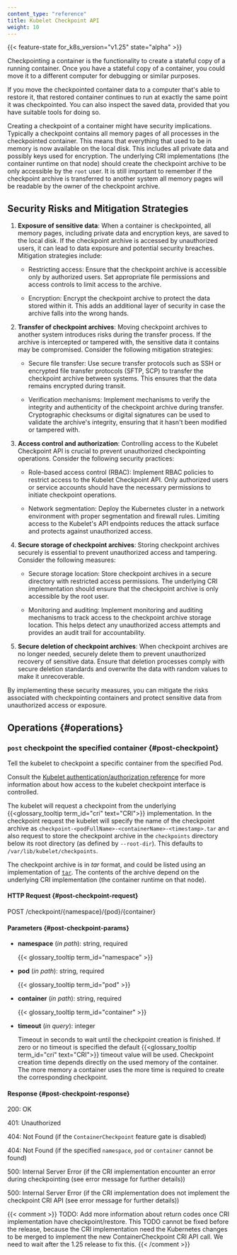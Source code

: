 ```yaml
---
content_type: "reference"
title: Kubelet Checkpoint API
weight: 10
---
```



{{< feature-state for_k8s_version="v1.25" state="alpha" >}}

Checkpointing a container is the functionality to create a stateful copy of a
running container. Once you have a stateful copy of a container, you could
move it to a different computer for debugging or similar purposes.

If you move the checkpointed container data to a computer that's able to restore
it, that restored container continues to run at exactly the same
point it was checkpointed. You can also inspect the saved data, provided that you
have suitable tools for doing so.

Creating a checkpoint of a container might have security implications. Typically
a checkpoint contains all memory pages of all processes in the checkpointed
container. This means that everything that used to be in memory is now available
on the local disk. This includes all private data and possibly keys used for
encryption. The underlying CRI implementations (the container runtime on that node)
should create the checkpoint archive to be only accessible by the `root` user. It
is still important to remember if the checkpoint archive is transferred to another
system all memory pages will be readable by the owner of the checkpoint archive.

## Security Risks and Mitigation Strategies

1. **Exposure of sensitive data**: When a container is checkpointed, all memory pages, including private data and encryption keys, are saved to the local disk. If the checkpoint archive is accessed by unauthorized users, it can lead to data exposure and potential security breaches. Mitigation strategies include:

   - Restricting access: Ensure that the checkpoint archive is accessible only by authorized users. Set appropriate file permissions and access controls to limit access to the archive.
   
   - Encryption: Encrypt the checkpoint archive to protect the data stored within it. This adds an additional layer of security in case the archive falls into the wrong hands.

2. **Transfer of checkpoint archives**: Moving checkpoint archives to another system introduces risks during the transfer process. If the archive is intercepted or tampered with, the sensitive data it contains may be compromised. Consider the following mitigation strategies:

   - Secure file transfer: Use secure transfer protocols such as SSH or encrypted file transfer protocols (SFTP, SCP) to transfer the checkpoint archive between systems. This ensures that the data remains encrypted during transit.

   - Verification mechanisms: Implement mechanisms to verify the integrity and authenticity of the checkpoint archive during transfer. Cryptographic checksums or digital signatures can be used to validate the archive's integrity, ensuring that it hasn't been modified or tampered with.

3. **Access control and authorization**: Controlling access to the Kubelet Checkpoint API is crucial to prevent unauthorized checkpointing operations. Consider the following security practices:

   - Role-based access control (RBAC): Implement RBAC policies to restrict access to the Kubelet Checkpoint API. Only authorized users or service accounts should have the necessary permissions to initiate checkpoint operations.

   - Network segmentation: Deploy the Kubernetes cluster in a network environment with proper segmentation and firewall rules. Limiting access to the Kubelet's API endpoints reduces the attack surface and protects against unauthorized access.

4. **Secure storage of checkpoint archives**: Storing checkpoint archives securely is essential to prevent unauthorized access and tampering. Consider the following measures:

   - Secure storage location: Store checkpoint archives in a secure directory with restricted access permissions. The underlying CRI implementation should ensure that the checkpoint archive is only accessible by the root user.

   - Monitoring and auditing: Implement monitoring and auditing mechanisms to track access to the checkpoint archive storage location. This helps detect any unauthorized access attempts and provides an audit trail for accountability.

5. **Secure deletion of checkpoint archives**: When checkpoint archives are no longer needed, securely delete them to prevent unauthorized recovery of sensitive data. Ensure that deletion processes comply with secure deletion standards and overwrite the data with random values to make it unrecoverable.

By implementing these security measures, you can mitigate the risks associated with checkpointing containers and protect sensitive data from unauthorized access or exposure.

## Operations {#operations}

### `post` checkpoint the specified container {#post-checkpoint}

Tell the kubelet to checkpoint a specific container from the specified Pod.

Consult the [Kubelet authentication/authorization reference](/docs/reference/access-authn-authz/kubelet-authn-authz)
for more information about how access to the kubelet checkpoint interface is
controlled.

The kubelet will request a checkpoint from the underlying
{{<glossary_tooltip term_id="cri" text="CRI">}} implementation. In the checkpoint
request the kubelet will specify the name of the checkpoint archive as
`checkpoint-<podFullName>-<containerName>-<timestamp>.tar` and also request to
store the checkpoint archive in the `checkpoints` directory below its root
directory (as defined by `--root-dir`).  This defaults to
`/var/lib/kubelet/checkpoints`.

The checkpoint archive is in _tar_ format, and could be listed using an implementation of
[`tar`](https://pubs.opengroup.org/onlinepubs/7908799/xcu/tar.html). The contents of the
archive depend on the underlying CRI implementation (the container runtime on that node).

#### HTTP Request {#post-checkpoint-request}

POST /checkpoint/{namespace}/{pod}/{container}

#### Parameters {#post-checkpoint-params}

- **namespace** (*in path*): string, required

  {{< glossary_tooltip term_id="namespace" >}}

- **pod** (*in path*): string, required

  {{< glossary_tooltip term_id="pod" >}}

- **container** (*in path*): string, required

  {{< glossary_tooltip term_id="container" >}}

- **timeout** (*in query*): integer

  Timeout in seconds to wait until the checkpoint creation is finished.
  If zero or no timeout is specified the default {{<glossary_tooltip
  term_id="cri" text="CRI">}} timeout value will be used. Checkpoint
  creation time depends directly on the used memory of the container.
  The more memory a container uses the more time is required to create
  the corresponding checkpoint.

#### Response {#post-checkpoint-response}

200: OK

401: Unauthorized

404: Not Found (if the `ContainerCheckpoint` feature gate is disabled)

404: Not Found (if the specified `namespace`, `pod` or `container` cannot be found)

500: Internal Server Error (if the CRI implementation encounter an error during checkpointing (see error message for further details))

500: Internal Server Error (if the CRI implementation does not implement the checkpoint CRI API (see error message for further details))

{{< comment >}}
TODO: Add more information about return codes once CRI implementation have checkpoint/restore.
      This TODO cannot be fixed before the release, because the CRI implementation need
      the Kubernetes changes to be merged to implement the new ContainerCheckpoint CRI API
      call. We need to wait after the 1.25 release to fix this.
{{< /comment >}}
